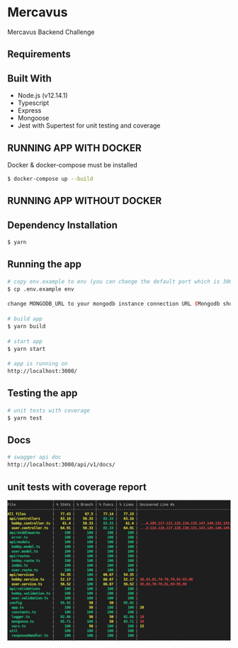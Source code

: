 # Mercavus
Mercavus Backend Challenge

## Requirements

## Built With
- Node.js (v12.14.1)
- Typescript
- Express
- Mongoose
- Jest with Supertest for unit testing and coverage

## RUNNING APP WITH DOCKER
Docker & docker-compose must be installed

```bash
$ docker-compose up --build
```

## RUNNING APP WITHOUT DOCKER

## Dependency Installation

```bash
$ yarn 
```
## Running the app

```bash
# copy env.example to env (you can change the default port which is 3000)
$ cp .env.example env

change MONGODB_URL to your mongodb instance connection URL (Mongodb should be installed and running)

# build app
$ yarn build

# start app
$ yarn start

# app is running on
http://localhost:3000/

```
## Testing the app

```bash
# unit tests with coverage
$ yarn test

```

## Docs

```bash
# swagger api doc
http://localhost:3000/api/v1/docs/

```


## unit tests with coverage report

![Unit Test with coverage](https://github.com/yogeshkathayat/Mercavus/raw/master/test-coverage.png)
